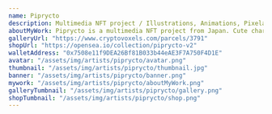 ```yaml
---
name: Piprycto
description: Multimedia NFT project / Illustrations, Animations, Pixelart, Novels, Music, Games, and so on
aboutMyWork: Piprycto is a multimedia NFT project from Japan. Cute characters created by top creators will appear in illustrations, animations, PixelArt, novels, music, games, and much more!
galleryUrl: "https://www.cryptovoxels.com/parcels/3791"
shopUrl: "https://opensea.io/collection/piprycto-v2"
walletAddress: "0x7508e11f9DEA26Bf81B033b44eAE3F7A750F4D1E"
avatar: "/assets/img/artists/piprycto/avatar.png"
thumbnail: "/assets/img/artists/piprycto/thumbnail.jpg"
banner: "/assets/img/artists/piprycto/banner.png"
mywork: "/assets/img/artists/piprycto/aboutMyWork.png"
galleryTumbnail: "/assets/img/artists/piprycto/gallery.png"
shopTumbnail: "/assets/img/artists/piprycto/shop.png"
---
```

